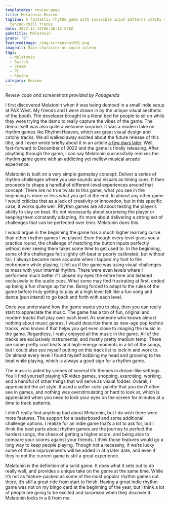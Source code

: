 ```yaml
---
templateKey: review-page
title: Melatonin Review
tagline: A fantastic rhythm game with invisible input patterns catchy modern
  tehcno-chill tracks.
date: 2022-12-14T06:26:12.579Z
gametitle: Melatonin
grade: "8"
featuredimage: /img/screenshot001.png
imagealt: Main character on couch asleep
tags:
  - Melatonin
  - Switch
  - Steam
  - PC
  - Rhythm
category: Review
---
```

*Review code and screenshots provided by Popagenda*

I first discovered Melatonin when it was being demoed in a small indie setup at PAX West. My friends and I were drawn in by the unique visual aesthetic of the booth. The developer brought in a literal bed for people to sit on while they were trying the demo to really capture the vibes of the game. The demo itself was also quite a welcome surprise. It was a modern take on rhythm games like Rhythm Heaven, which are great visual design and catchy tracks. We all walked away excited about the future release of this title, and I even wrote briefly about it in an article [a few days later](https://cantpause.com/articles/pax-west-2022-10-games-i%E2%80%99m-ready-to-buy-right-now/). Well, fast-forward to December of 2022 and the game is finally releasing. After plaything through the game, I can say Melatonin successfully remixes the rhythm game genre with an addicting yet mellow musical arcade experience.

Melatonin is built on a very simple gameplay concept: Deliver a series of rhythm challenges where you use sounds and visuals as timing cues. It then proceeds to shape a handful of different-level experiences around that concept. There are no true twists to this game, what you see in the beginning is more or less what you get at the end. In almost any other game I would criticize that as a lack of creativity or innovation, but in this specific case, it works quite well. Rhythm games are all about testing the player’s ability to stay on beat. It’s not necessarily about surprising the player or keeping them constantly adapting, it’s more about delivering a strong set of challenges that can be perfected over time. Melatonin does this.

I would argue in the beginning the game has a much higher learning curve than other rhythm games I’ve played. Even though every level gives you a practice round, the challenge of matching the button inputs perfectly without ever seeing them takes some time to get used to. In the beginning, some of the challenges felt slightly off-beat or poorly calibrated, but without fail, I always became more accurate when I tapped my foot to the metronome while playing. It felt as if the game was using visual challenges to mess with your internal rhythm. There were even levels where I performed much better if I closed my eyes the entire time and listened exclusively to the audio cues. What some may find frustrating at first, ended up being a fun change up for me. Being forced to adapt to the rules of the game before truly getting to play at a high level felt like a fun song and dance (pun intend) to go back and forth with each level.

Once you understand how the game wants you to play, then you can really start to appreciate the music. The game has a ton of fun, original and modern tracks that play over each level. As someone who knows almost nothing about music genres, I would describe them as new-age pop techno tracks, who knows if that helps you get even close to imaging the music in the game. Regardless, I really enjoyed all the music in the game. All of the tracks are exclusively instrumental, and mostly pretty medium temp. There are some pretty cool beats and high-energy moments in a lot of the songs, but I could also see myself putting on this track list to lock in and work to. On almost every level I found myself bobbing my head and grooving to the beat while playing, which is always a good sign for a rhythm game.

The music is aided by scenes of several life themes in dream-like settings. You’ll find yourself playing VR video games, shopping, exercising, working, and a handful of other things that will serve as visual fodder. Overall, I appreciated the art style. It used a softer color palette that you don’t often see in games, and nothing was overstimulating or hard to look at, which is appreciated when you need to lock your eyes on the screen for minutes at a time to track patterns.

I didn’t really find anything bad about Melatonin, but I do wish there were more features. The support for a leaderboard and some additional challenge options. I realize for an indie game that’s a lot to ask for, but I think the best parts about rhythm games are the journey to perfect the hardest songs, the chase of getting a higher score, and being able to compare your scores against your friends. I think those features would go a long way to keep people playing. Though not a necessity, if we’re lucky some of those improvements will be added in at a later date, and even if they’re not the current game is still a great experience.

Melatonin is the definition of a solid game. It does what it sets out to do really well, and provides a unique take on the genre at the same time. While it’s not as feature-packed as some of the most popular rhythm games out there, it’s still a great ride from start to finish. Having a great indie rhythm game was not on my bingo card at the beginning of the year, but I think a lot of people are going to be excited and surprised when they discover it. Melatonin locks in a 8 from me.